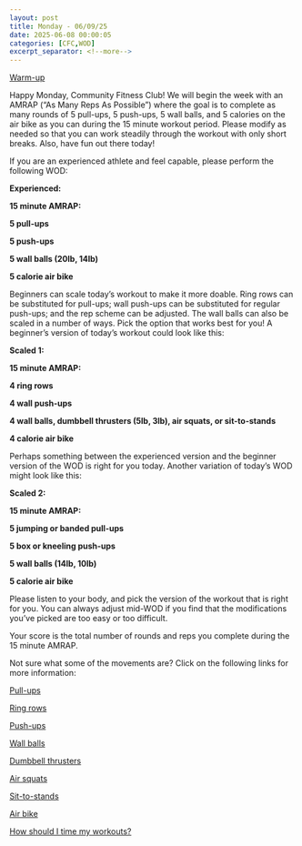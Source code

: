 ```yaml
---
layout: post
title: Monday - 06/09/25
date: 2025-06-08 00:00:05
categories: [CFC,WOD]
excerpt_separator: <!--more-->
---
```

[Warm-up](https://communityfitnessclub.wixsite.com/website/post/basic-full-body-warm-up)

Happy Monday, Community Fitness Club! We will begin the week with an AMRAP (“As Many Reps As Possible”) where the goal is to complete as many rounds of 5 pull-ups, 5 push-ups, 5 wall balls, and 5 calories on the air bike as you can during the 15 minute workout period. Please modify as needed so that you can work steadily through the workout with only short breaks. Also, have fun out there today!

If you are an experienced athlete and feel capable, please perform the following WOD:

**Experienced:**

**15 minute AMRAP:**

**5 pull-ups**

**5 push-ups**

**5 wall balls (20lb, 14lb)**

**5 calorie air bike**
<!--more-->

Beginners can scale today’s workout to make it more doable. Ring rows can be substituted for pull-ups; wall push-ups can be substituted for regular push-ups; and the rep scheme can be adjusted. The wall balls can also be scaled in a number of ways. Pick the option that works best for you!  A beginner’s version of today’s workout could look like this:

**Scaled 1:**

**15 minute AMRAP:**

**4 ring rows**

**4 wall push-ups**

**4 wall balls, dumbbell thrusters (5lb, 3lb), air squats, or sit-to-stands**

**4 calorie air bike**

Perhaps something between the experienced version and the beginner version of the WOD is right for you today. Another variation of today’s WOD might look like this:

**Scaled 2:**

**15 minute AMRAP:**

**5 jumping or banded pull-ups**

**5 box or kneeling push-ups**

**5 wall balls (14lb, 10lb)**

**5 calorie air bike**

Please listen to your body, and pick the version of the workout that is right for you. You can always adjust mid-WOD if you find that the modifications you’ve picked are too easy or too difficult.

Your score is the total number of rounds and reps you complete during the 15 minute AMRAP. 

Not sure what some of the movements are? Click on the following links for more information:

[Pull-ups](https://communityfitnessclub.wixsite.com/website/post/pull-ups)

[Ring rows](https://communityfitnessclub.wixsite.com/website/post/ring-rows)

[Push-ups](https://communityfitnessclub.wixsite.com/website/post/push-ups)

[Wall balls](https://communityfitnessclub.wixsite.com/website/post/wall-balls)

[Dumbbell thrusters](https://communityfitnessclub.wixsite.com/website/post/dumbbell-thrusters) 

[Air squats](https://communityfitnessclub.wixsite.com/website/post/air-squat) 

[Sit-to-stands](https://www.youtube.com/watch?v=vNq9vtEXksc)

[Air bike](https://communityfitnessclub.wixsite.com/website/post/air-bike)

[How should I time my workouts?](https://communityfitnessclub.wixsite.com/website/post/how-should-i-time-my-workouts)
